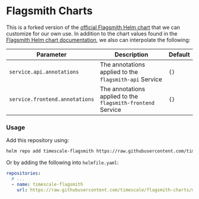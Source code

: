 Flagsmith Charts
================

This is a forked version of the [official Flagsmith Helm chart] that we can
customize for our own use. In addition to the chart values found in the
[Flagsmith Helm chart documentation], we also can interpolate the following:

| Parameter                      | Description                                                 | Default |
|--------------------------------|-------------------------------------------------------------|---------|
| `service.api.annotations`      | The annotations applied to the `flagsmith-api` Service      | `{}`    |
| `service.frontend.annotations` | The annotations applied to the `flagsmith-frontend` Service | `{}`    |

### Usage

Add this repository using:

```bash
helm repo add timescale-flagsmith https://raw.githubusercontent.com/timescale/flagsmith-charts/master/charts/repo
```

Or by adding the following into `helmfile.yaml`:

```yaml
repositories:
  # ...
  - name: timescale-flagsmith
    url: https://raw.githubusercontent.com/timescale/flagsmith-charts/master/charts/repo
```

[official Flagsmith Helm chart]: https://github.com/Flagsmith/flagsmith-charts
[Flagsmith Helm chart documentation]: https://docs.flagsmith.com/deployment/kubernetes
